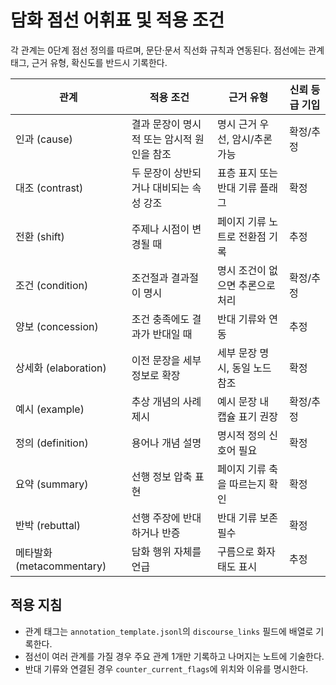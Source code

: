 # 담화 점선 어휘표 및 적용 조건

각 관계는 0단계 점선 정의를 따르며, 문단·문서 직선화 규칙과 연동된다. 점선에는 관계 태그, 근거 유형, 확신도를 반드시 기록한다.

| 관계 | 적용 조건 | 근거 유형 | 신뢰 등급 기입 |
| --- | --- | --- | --- |
| 인과 (cause) | 결과 문장이 명시적 또는 암시적 원인을 참조 | 명시 근거 우선, 암시/추론 가능 | 확정/추정 |
| 대조 (contrast) | 두 문장이 상반되거나 대비되는 속성 강조 | 표층 표지 또는 반대 기류 플래그 | 확정 |
| 전환 (shift) | 주제나 시점이 변경될 때 | 페이지 기류 노트로 전환점 기록 | 추정 |
| 조건 (condition) | 조건절과 결과절이 명시 | 명시 조건이 없으면 추론으로 처리 | 확정/추정 |
| 양보 (concession) | 조건 충족에도 결과가 반대일 때 | 반대 기류와 연동 | 추정 |
| 상세화 (elaboration) | 이전 문장을 세부 정보로 확장 | 세부 문장 명시, 동일 노드 참조 | 확정 |
| 예시 (example) | 추상 개념의 사례 제시 | 예시 문장 내 캡슐 표기 권장 | 확정/추정 |
| 정의 (definition) | 용어나 개념 설명 | 명시적 정의 신호어 필요 | 확정 |
| 요약 (summary) | 선행 정보 압축 표현 | 페이지 기류 축을 따르는지 확인 | 확정 |
| 반박 (rebuttal) | 선행 주장에 반대하거나 반증 | 반대 기류 보존 필수 | 확정 |
| 메타발화 (metacommentary) | 담화 행위 자체를 언급 | 구름으로 화자 태도 표시 | 추정 |

## 적용 지침
- 관계 태그는 `annotation_template.jsonl`의 `discourse_links` 필드에 배열로 기록한다.
- 점선이 여러 관계를 가질 경우 주요 관계 1개만 기록하고 나머지는 노트에 기술한다.
- 반대 기류와 연결된 경우 `counter_current_flags`에 위치와 이유를 명시한다.
